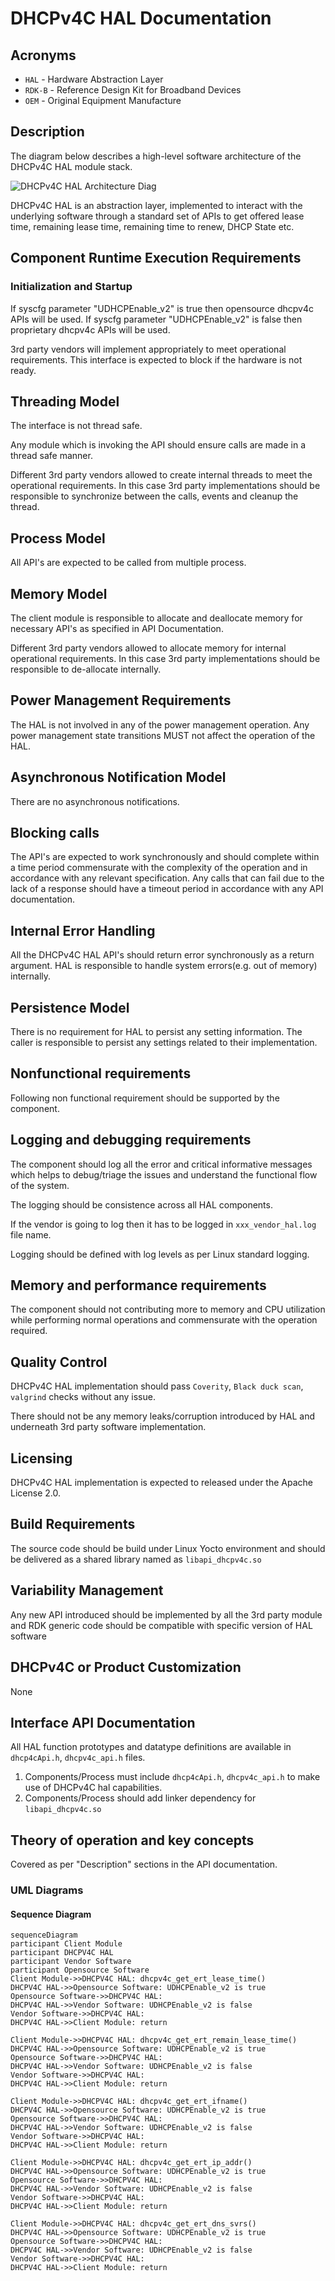 # DHCPv4C HAL Documentation

## Acronyms

- `HAL` \- Hardware Abstraction Layer
- `RDK-B` \- Reference Design Kit for Broadband Devices
- `OEM` \- Original Equipment Manufacture

## Description

The diagram below describes a high-level software architecture of the DHCPv4C HAL module stack.

![DHCPv4C HAL Architecture Diag](images/DHCPv4C_HAL_Architecture.png)

DHCPv4C HAL is an abstraction layer, implemented to interact with the underlying software through a standard set of APIs to get offered lease time, remaining lease time, remaining time to renew, DHCP State etc.

## Component Runtime Execution Requirements

### Initialization and Startup

If syscfg parameter "UDHCPEnable_v2" is true then opensource dhcpv4c APIs will be used.
If syscfg parameter "UDHCPEnable_v2" is false then proprietary dhcpv4c APIs will be used.

3rd party vendors will implement appropriately to meet operational requirements. This interface is expected to block if the hardware is not ready.

## Threading Model

The interface is not thread safe.

Any module which is invoking the API should ensure calls are made in a thread safe manner.

Different 3rd party vendors allowed to create internal threads to meet the operational requirements. In this case 3rd party implementations
should be responsible to synchronize between the calls, events and cleanup the thread.

## Process Model

All API's are expected to be called from multiple process.

## Memory Model

The client module is responsible to allocate and deallocate memory for necessary API's as specified in API Documentation.

Different 3rd party vendors allowed to allocate memory for internal operational requirements. In this case 3rd party implementations
should be responsible to de-allocate internally.


## Power Management Requirements

The HAL is not involved in any of the power management operation.
Any power management state transitions MUST not affect the operation of the HAL.

## Asynchronous Notification Model

There are no asynchronous notifications.

## Blocking calls

The API's are expected to work synchronously and should complete within a time period commensurate with the complexity of the operation and in accordance with any relevant specification.
Any calls that can fail due to the lack of a response should have a timeout period in accordance with any API documentation.

## Internal Error Handling

All the DHCPv4C HAL API's should return error synchronously as a return argument. HAL is responsible to handle system errors(e.g. out of memory) internally.

## Persistence Model

There is no requirement for HAL to persist any setting information. The caller is responsible to persist any settings related to their implementation.


## Nonfunctional requirements

Following non functional requirement should be supported by the component.

## Logging and debugging requirements

The component should log all the error and critical informative messages which helps to debug/triage the issues and understand the functional flow of the system.

The logging should be consistence across all HAL components.

If the vendor is going to log then it has to be logged in `xxx_vendor_hal.log` file name.

Logging should be defined with log levels as per Linux standard logging.

## Memory and performance requirements

The component should not contributing more to memory and CPU utilization while performing normal operations and commensurate with the operation required.


## Quality Control

DHCPv4C HAL implementation should pass `Coverity`, `Black duck scan`, `valgrind` checks without any issue.

There should not be any memory leaks/corruption introduced by HAL and underneath 3rd party software implementation.


## Licensing

DHCPv4C HAL implementation is expected to released under the Apache License 2.0.

## Build Requirements

The source code should be build under Linux Yocto environment and should be delivered as a shared library named as `libapi_dhcpv4c.so`

## Variability Management

Any new API introduced should be implemented by all the 3rd party module and RDK generic code should be compatible with specific version of HAL software

## DHCPv4C or Product Customization

None

## Interface API Documentation

All HAL function prototypes and datatype definitions are available in `dhcp4cApi.h`, `dhcpv4c_api.h` files.

1. Components/Process must include `dhcp4cApi.h`, `dhcpv4c_api.h` to make use of DHCPv4C hal capabilities.
2. Components/Process should add linker dependency for `libapi_dhcpv4c.so`

## Theory of operation and key concepts

Covered as per "Description" sections in the API documentation.

### UML Diagrams

#### Sequence Diagram

```mermaid
sequenceDiagram
participant Client Module
participant DHCPV4C HAL
participant Vendor Software
participant Opensource Software
Client Module->>DHCPV4C HAL: dhcpv4c_get_ert_lease_time()
DHCPV4C HAL->>Opensource Software: UDHCPEnable_v2 is true
Opensource Software->>DHCPV4C HAL: 
DHCPV4C HAL->>Vendor Software: UDHCPEnable_v2 is false
Vendor Software->>DHCPV4C HAL: 
DHCPV4C HAL->>Client Module: return

Client Module->>DHCPV4C HAL: dhcpv4c_get_ert_remain_lease_time()
DHCPV4C HAL->>Opensource Software: UDHCPEnable_v2 is true
Opensource Software->>DHCPV4C HAL: 
DHCPV4C HAL->>Vendor Software: UDHCPEnable_v2 is false
Vendor Software->>DHCPV4C HAL: 
DHCPV4C HAL->>Client Module: return

Client Module->>DHCPV4C HAL: dhcpv4c_get_ert_ifname()
DHCPV4C HAL->>Opensource Software: UDHCPEnable_v2 is true
Opensource Software->>DHCPV4C HAL: 
DHCPV4C HAL->>Vendor Software: UDHCPEnable_v2 is false
Vendor Software->>DHCPV4C HAL: 
DHCPV4C HAL->>Client Module: return

Client Module->>DHCPV4C HAL: dhcpv4c_get_ert_ip_addr()
DHCPV4C HAL->>Opensource Software: UDHCPEnable_v2 is true
Opensource Software->>DHCPV4C HAL: 
DHCPV4C HAL->>Vendor Software: UDHCPEnable_v2 is false
Vendor Software->>DHCPV4C HAL: 
DHCPV4C HAL->>Client Module: return

Client Module->>DHCPV4C HAL: dhcpv4c_get_ert_dns_svrs()
DHCPV4C HAL->>Opensource Software: UDHCPEnable_v2 is true
Opensource Software->>DHCPV4C HAL: 
DHCPV4C HAL->>Vendor Software: UDHCPEnable_v2 is false
Vendor Software->>DHCPV4C HAL: 
DHCPV4C HAL->>Client Module: return
```

